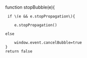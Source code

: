 function stopBubble\(e\){

     if \(e && e.stopPropagation\){

```
    e.stopPropagation()

else

    window.event.cancelBubble=true
}
return false
```



